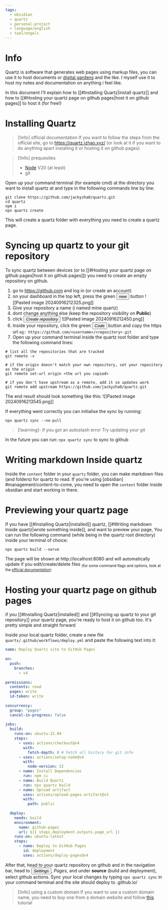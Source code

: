 ```yaml
---
tags:
  - obsidian
  - quartz
  - personal-project
  - language/english
  - taal/engels
---
```

# Info
Quartz is software that generates web pages using markup files, you can use it to host documents or [digital gardens](https://jzhao.xyz/posts/networked-thought) and the like.
I myself use it to host my notes and documentation on anything i feel like.

In this document I'll explain how to [[#Installing Quartz|install quartz]] and how to [[#Hosting your quartz page on github pages|host it on github pages]] to host it (for free!)

# Installing Quartz
>[!info] official documentation
>If you want to follow the steps from the official site, go to https://quartz.jzhao.xyz/ (or look at it if you want to do anything apart installing it or hosting it on github pages)

>[!info] prequesites
> - [Node](https://nodejs.org/) V20 (at least)
> - git

Open up your command terminal (for example cmd) at the directory you want to install quartz at and type in the following commands line by line:
```shell
git clone https://github.com/jackyzha0/quartz.git
cd quartz
npm i
npx quartz create
```

This will create a quartz folder with everything you need to create a quartz page.

# Syncing up quartz to your git repository
To sync quartz between devices (or to [[#Hosting your quartz page on github pages|host it on github pages]]) you need to create an empty repository on github.
1. go to https://github.com and log in (or create an account)
2. on your dashboard in the top left, press the green <button>*new*</button> button
   ![[Pasted image 20240916212325.png]]
3. Give your repository a name (i named mine quartz)
4. dont change anything else (keep the repository visibility on **Public**)
5. click <button>*Create repository*</button>
   ![[Pasted image 20240916212450.png]]
6. Inside your repository, click the green <button>*Code*</button> button and copy the https url ``eg: https://github.com/<username>/<repository>.git``
7. Open up your command terminal inside the quartz root folder and type the following command lines:
```shell
# list all the repositories that are tracked
git remote -v 

# if the origin doesn't match your own repository, set your repository as the origin
git remote set-url origin <the url you copied> 

# if you don't have upstream as a remote, add it so updates work
git remote add upstream https://github.com/jackyzha0/quartz.git
```
The end result should look something like this:
![[Pasted image 20240916213545.png]]

If everything went correctly you can initialise the sync by running:
```shell
npx quartz sync --no-pull
```

>[!warning]- if you got an autostash error
>Try updating your git

In the future you can run: ``npx quartz sync`` to sync to github
# Writing markdown Inside quartz
Inside the ``content`` folder in your ``quartz`` folder, you can make markdown files (and folders) for quartz to read.
If you're using [obsidian] #management/content-to-come, you need to open the ``content`` folder inside obsidian and start working in there.

# Previewing your quartz page
If you have [[#Installing Quartz|installed]] quartz, [[#Writing markdown Inside quartz|wrote something inside]], and want to preview your page, You can run the following command (while being in the quartz root directory) inside your terminal of choice:
```shell
npx quartz build --serve
```
The page will be shown at http://localhost:8080 and will automatically update if you edit/create/delete files
<sub>(for some command flags and options, look at the [official documentation](https://quartz.jzhao.xyz/build))</sub>

# Hosting your quartz page on github pages
if you [[#Installing Quartz|installed]] and [[#Syncing up quartz to your git repository]] your quartz page, you're ready to host it on github too. It's pretty simple and straight forward

Inside your local quartz folder, create a new file ``quarts/.github/workflows/deploy.yml`` and paste the following text into it:
```yaml
name: Deploy Quartz site to GitHub Pages
 
on:
  push:
    branches:
      - v4
 
permissions:
  contents: read
  pages: write
  id-token: write
 
concurrency:
  group: "pages"
  cancel-in-progress: false
 
jobs:
  build:
    runs-on: ubuntu-22.04
    steps:
      - uses: actions/checkout@v4
        with:
          fetch-depth: 0 # Fetch all history for git info
      - uses: actions/setup-node@v4
        with:
          node-version: 22
      - name: Install Dependencies
        run: npm ci
      - name: Build Quartz
        run: npx quartz build
      - name: Upload artifact
        uses: actions/upload-pages-artifact@v3
        with:
          path: public
 
  deploy:
    needs: build
    environment:
      name: github-pages
      url: ${{ steps.deployment.outputs.page_url }}
    runs-on: ubuntu-latest
    steps:
      - name: Deploy to GitHub Pages
        id: deployment
        uses: actions/deploy-pages@v4
```

After that, head to your quartz repository on github and in the navigation bar, head to <button>*Settings*</button>, *Pages*, and under **source** (build and deployment), select github actions.
Sync your local changes by typing ``npx quartz sync`` in your command terminal and the site should deploy to <github-username>.github.io/<repository-name>

>[!info] using a custom domain
>If you want to use a custom domain name, you need to buy one from a domain website and follow [this](https://docs.github.com/en/pages/configuring-a-custom-domain-for-your-github-pages-site) tutorial